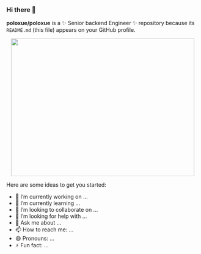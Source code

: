 ### Hi there 👋


**poloxue/poloxue** is a ✨ Senior backend Engineer ✨ repository because its `README.md` (this file) appears on your GitHub profile.

<center><img src="https://media4.giphy.com/media/qgQUggAC3Pfv687qPC/giphy.gif?cid=ecf05e47mu0xmrb80twzsj5frfmoh7embx00x3am4j836210&ep=v1_gifs_search&rid=giphy.gif&ct=g" width="480" height="360" /></center>

Here are some ideas to get you started:

- 🔭 I’m currently working on ...
- 🌱 I’m currently learning ...
- 👯 I’m looking to collaborate on ...
- 🤔 I’m looking for help with ...
- 💬 Ask me about ...
- 📫 How to reach me: ...
- 😄 Pronouns: ...
- ⚡ Fun fact: ...
